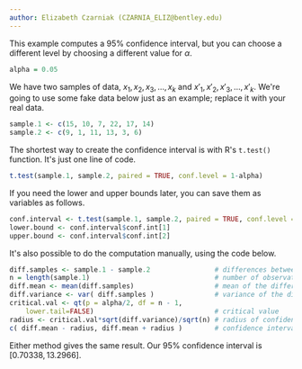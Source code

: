 ```yaml
---
author: Elizabeth Czarniak (CZARNIA_ELIZ@bentley.edu)
---
```


This example computes a 95% confidence interval,
but you can choose a different level by choosing a different value for $\alpha$.

```R
alpha = 0.05
```

We have two samples of data, $x_1, x_2, x_3, \ldots, x_k$ and $x'_1, x'_2, x'_3, \ldots, x'_k$.
We're going to use some fake data below just as an example; replace it with your real data.

```R
sample.1 <- c(15, 10, 7, 22, 17, 14)
sample.2 <- c(9, 1, 11, 13, 3, 6)
```

The shortest way to create the confidence interval is with R's `t.test()` function.
It's just one line of code.

```R
t.test(sample.1, sample.2, paired = TRUE, conf.level = 1-alpha)
```

If you need the lower and upper bounds later, you can save them as variables as follows.

```R
conf.interval <- t.test(sample.1, sample.2, paired = TRUE, conf.level = 1-alpha)
lower.bound <- conf.interval$conf.int[1]
upper.bound <- conf.interval$conf.int[2]
```

It's also possible to do the computation manually, using the code below.

```R
diff.samples <- sample.1 - sample.2                # differences between the samples
n = length(sample.1)                               # number of observations per sample
diff.mean <- mean(diff.samples)                    # mean of the differences
diff.variance <- var( diff.samples )               # variance of the differences
critical.val <- qt(p = alpha/2, df = n - 1,
    lower.tail=FALSE)                              # critical value
radius <- critical.val*sqrt(diff.variance)/sqrt(n) # radius of confidence interval
c( diff.mean - radius, diff.mean + radius )        # confidence interval
```

Either method gives the same result. Our 95% confidence interval is $[0.70338, 13.2966]$.
